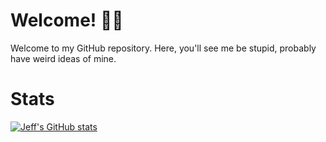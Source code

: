 # Welcome! 👋🏻<br>
Welcome to my GitHub repository. Here, you'll see me be stupid, probably have weird ideas of mine. <br>

# Stats <br>
[![Jeff's GitHub stats](https://github-readme-stats.vercel.app/api?username=JeffJrShim&show_icons=true&theme=synthwave)](https://github.com/anuraghazra/github-readme-stats)

